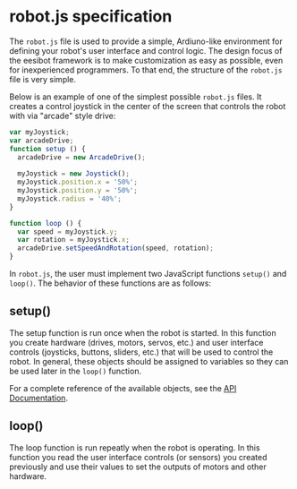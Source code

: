 # robot.js specification #
The `robot.js` file is used to provide a simple, Ardiuno-like environment for defining your robot's user interface and control logic. The design focus of the eesibot framework is to make customization as easy as possible, even for inexperienced programmers. To that end, the structure of the `robot.js` file is very simple.

Below is an example of one of the simplest possible `robot.js` files. It creates a control joystick in the center of the screen that controls the robot with via "arcade" style drive:

```javascript
var myJoystick;
var arcadeDrive;
function setup () {
  arcadeDrive = new ArcadeDrive();
  
  myJoystick = new Joystick();
  myJoystick.position.x = '50%';
  myJoystick.position.y = '50%';
  myJoystick.radius = '40%';
}

function loop () {
  var speed = myJoystick.y;
  var rotation = myJoystick.x;
  arcadeDrive.setSpeedAndRotation(speed, rotation);
}
```

In `robot.js`, the user must implement two JavaScript functions `setup()` and `loop()`. The behavior of these functions are as follows:

## setup() ##
The setup function is run once when the robot is started. In this function you create hardware (drives, motors, servos, etc.) and user interface controls (joysticks, buttons, sliders, etc.) that will be used to control the robot. In general, these objects should be assigned to variables so they can be used later in the `loop()` function.

For a complete reference of the available objects, see the [API Documentation](https://raw.githack.com/jmalins/BattleBot-Control/new-ui/client/doc/esdoc/index.html).

## loop() ##
The loop function is run repeatly when the robot is operating. In this function you read the user interface controls (or sensors) you created previously and use their values to set the outputs of motors and other hardware.
